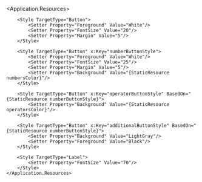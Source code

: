 <Application x:Class="Calculator.App"
             xmlns="http://schemas.microsoft.com/winfx/2006/xaml/presentation"
             xmlns:x="http://schemas.microsoft.com/winfx/2006/xaml"
             xmlns:local="clr-namespace:Calculator"
             StartupUri="MainWindow.xaml">
    <Application.Resources>
        <SolidColorBrush x:Key="numbersColor" Color="#444466"/>
        <SolidColorBrush x:Key="operatorsColor" Color="Orange"/>
        <SolidColorBrush x:Key="foregroundColor" Color="White"/>

```xaml
    <Style TargetType="Button">
        <Setter Property="Foreground" Value="White"/>
        <Setter Property="FontSize" Value="20"/>
        <Setter Property="Margin" Value="5"/>
    </Style>

    <Style TargetType="Button" x:Key="numberButtonStyle">
        <Setter Property="Foreground" Value="White"/>
        <Setter Property="FontSize" Value="25"/>
        <Setter Property="Margin" Value="5"/>
        <Setter Property="Background" Value="{StaticResource numbersColor}"/>
    </Style>

    <Style TargetType="Button" x:Key="operatorButtonStyle" BasedOn="{StaticResource numberButtonStyle}">
        <Setter Property="Background" Value="{StaticResource operatorsColor}"/>
    </Style>

    <Style TargetType="Button" x:Key="additionalButtonStyle" BasedOn="{StaticResource numberButtonStyle}">
        <Setter Property="Background" Value="LightGray"/>
        <Setter Property="Foreground" Value="Black"/>
    </Style>
        
    <Style TargetType="Label">
        <Setter Property="FontSize" Value="70"/>
    </Style>
</Application.Resources>
```
</Application>